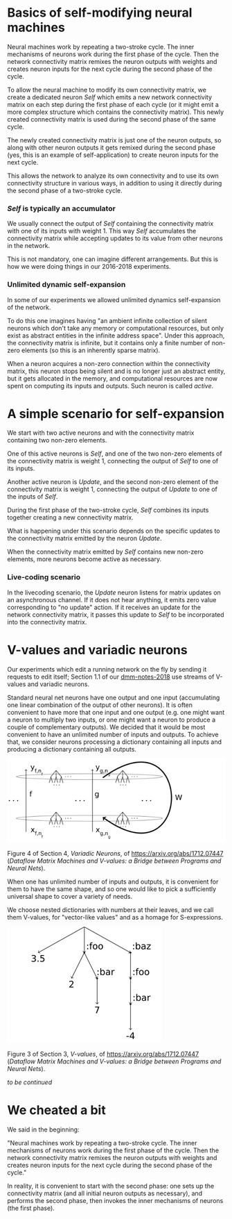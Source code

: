 # Basics of self-modifying neural machines

Neural machines work by repeating a two-stroke cycle. 
The inner mechanisms of neurons work during the first phase of the cycle.
Then the network connectivity matrix remixes the neuron outputs with weights
and creates neuron inputs for the next cycle during the second phase of the cycle.

To allow the neural machine to modify its own connectivity matrix,
we create a dedicated neuron _Self_ which emits a new network connectivity matrix on each step
during the first phase of each cycle
(or it might emit a more complex structure which contains the connectivity matrix).
This newly created connectivity matrix is used during the second phase of the same cycle.

The newly created connectivity matrix is just one of the neuron outputs, so
along with other neuron outputs it gets remixed during the second phase (yes, this is
an example of self-application) to create neuron inputs for the next cycle.

This allows the network to analyze its own connectivity and to use its own
connectivity structure in various ways, in addition to using it directly
during the second phase of a two-stroke cycle.

### _Self_ is typically an accumulator

We usually connect the output of _Self_ containing the connectivity matrix with one of
its inputs with weight 1. This way _Self_ accumulates the connectivity matrix while
accepting updates to its value from other neurons in the network.

This is not mandatory, one can imagine different arrangements. But this is how we
were doing things in our 2016-2018 experiments.

### Unlimited dynamic self-expansion

In some of our experiments we allowed unlimited dynamics self-expansion of the network.

To do this one imagines having "an ambient infinite collection of silent neurons
which don't take any memory or computational resources, but only exist as abstract
entities in the infinite address space". Under this approach, the connectivity matrix
is infinite, but it contains only a finite number of non-zero elements (so this is
an inherently sparse matrix).

When a neuron acquires a non-zero connection within the connectivity matrix,
this neuron stops being silent and is no longer just an abstract entity, but
it gets allocated in the memory, and computational resources are now spent on
computing its inputs and outputs. Such neuron is called _active_.

# A simple scenario for self-expansion

We start with two active neurons and with the connectivity matrix containing
two non-zero elements.

One of this active neurons is _Self_, and one of the two non-zero elements
of the connectivity matrix is weight 1, connecting the output of _Self_ to one of its inputs.

Another active neuron is _Update_, and the second non-zero element of
the connectivity matrix is weight 1, connecting the output of _Update_
to one of the inputs of _Self_.

During the first phase of the two-stroke cycle, _Self_ combines its inputs
together creating a new connectivity matrix.

What is happening under this scenario depends on the specific
updates to the connectivity matrix emitted by the neuron _Update_.

When the connectivity matrix emitted by _Self_ contains new non-zero
elements, more neurons become active as necessary.

### Live-coding scenario

In the livecoding scenario, the _Update_ neuron listens for matrix
updates on an asynchronous channel. If it does not hear anything,
it emits zero value corresponding to "no update" action. If it receives
an update for the network connectivity matrix, it passes this update
to _Self_ to be incorporated into the connectivity matrix.

# V-values and variadic neurons

Our experiments which edit a running network on the fly by sending it requests to edit itself;
Section 1.1 of our [dmm-notes-2018](https://www.cs.brandeis.edu/~bukatin/dmm-notes-2018.pdf)
use streams of V-values and variadic neurons.

Standard neural net neurons have one output and one input (accumulating one linear combination
of the output of other neurons). It is often convenient to have more that one input and one
output (e.g. one might want a neuron to multiply two inputs, or one might want a neuron to
produce a couple of complementary outputs). We decided that it would be most convenient to
have an unlimited number of inputs and outputs. To achieve that, we consider neurons processing a dictionary containing all
inputs and producing a dictionary containing all outputs.

![variadic](variadic.png)

Figure 4 of Section 4, _Variadic Neurons_, of https://arxiv.org/abs/1712.07447 (_Dataflow Matrix Machines and V-values: a Bridge between Programs and Neural Nets_).

When one has unlimited number of inputs and outputs, it is convenient for them to
have the same shape, and so one would like to pick a sufficiently universal shape to
cover a variety of needs.

We choose nested dictionaries with numbers at their leaves, and we call them V-values,
for "vector-like values" and as a homage for S-expressions.

![v-value](v-value.png)

Figure 3 of Section 3, _V-values_, of https://arxiv.org/abs/1712.07447 (_Dataflow Matrix Machines and V-values: a Bridge between Programs and Neural Nets_).

_to be continued_

# We cheated a bit

We said in the beginning:

"Neural machines work by repeating a two-stroke cycle. 
The inner mechanisms of neurons work during the first phase of the cycle.
Then the network connectivity matrix remixes the neuron outputs with weights
and creates neuron inputs for the next cycle during the second phase of the cycle."

In reality, it is convenient to start with the second phase: one sets up the
connectivity matrix (and all initial neuron outputs as necessary),
and performs the second phase, then invokes the inner mechanisms of neurons
(the first phase). 
